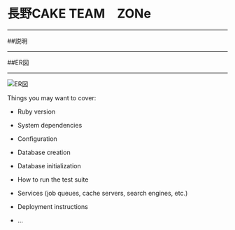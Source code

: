 # 長野CAKE  TEAM　ZONe
***

##説明
***

##ER図
***
![ER図](image/Readme/ER図.jpg)

Things you may want to cover:

* Ruby version

* System dependencies

* Configuration

* Database creation

* Database initialization

* How to run the test suite

* Services (job queues, cache servers, search engines, etc.)

* Deployment instructions

* ...
